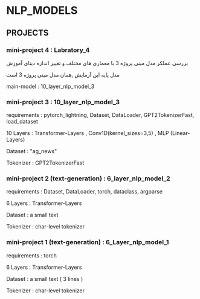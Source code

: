# NLP_MODELS
## PROJECTS
### mini-project 4 : Labratory_4
بررسی عملکر مدل  مینی پروژه 3 با معماری های مختلف و تغییر اندازه دیتای آموزش 

مدل پایه این آزمایش ,همان مدل مینی پروژه 3 است

main-model : 10_layer_nlp_model_3
### mini-project 3 : 10_layer_nlp_model_3

requirements : pytorch_lightning, Dataset, DataLoader, GPT2TokenizerFast, load_dataset

10 Layers : Transformer-Layers , Conv1D(kernel_sizes=3,5) , MLP (Linear-Layers)

Dataset : "ag_news"

Tokenizer : GPT2TokenizerFast
### mini-project 2 (text-generation) : 6_layer_nlp_model_2

requirements : Dataset, DataLoader, torch, dataclass, argparse

6 Layers : Transformer-Layers

Dataset : a small text

Tokenizer : char-level tokenizer
### mini-project 1 (text-generation) : 6_Layer_nlp_model_1  

requirements : torch

6 Layers : Transformer-Layers

Dataset : a small text ( 3 lines )

Tokenizer : char-level tokenizer
